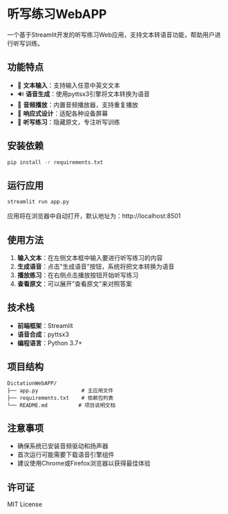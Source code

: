 # 听写练习WebAPP

一个基于Streamlit开发的听写练习Web应用，支持文本转语音功能，帮助用户进行听写训练。

## 功能特点

- 📝 **文本输入**：支持输入任意中英文文本
- 🔊 **语音生成**：使用pyttsx3引擎将文本转换为语音
- 🎵 **音频播放**：内置音频播放器，支持重复播放
- 📱 **响应式设计**：适配各种设备屏幕
- 🎯 **听写练习**：隐藏原文，专注听写训练

## 安装依赖

```bash
pip install -r requirements.txt
```

## 运行应用

```bash
streamlit run app.py
```

应用将在浏览器中自动打开，默认地址为：http://localhost:8501

## 使用方法

1. **输入文本**：在左侧文本框中输入要进行听写练习的内容
2. **生成语音**：点击"生成语音"按钮，系统将把文本转换为语音
3. **播放练习**：在右侧点击播放按钮开始听写练习
4. **查看原文**：可以展开"查看原文"来对照答案

## 技术栈

- **前端框架**：Streamlit
- **语音合成**：pyttsx3
- **编程语言**：Python 3.7+

## 项目结构

```
DictationWebAPP/
├── app.py              # 主应用文件
├── requirements.txt    # 依赖包列表
└── README.md          # 项目说明文档
```

## 注意事项

- 确保系统已安装音频驱动和扬声器
- 首次运行可能需要下载语音引擎组件
- 建议使用Chrome或Firefox浏览器以获得最佳体验

## 许可证

MIT License